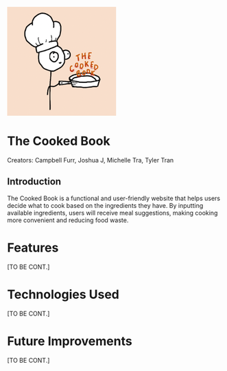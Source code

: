 ![Cooked Master](COOKED.png)


# **The Cooked Book**
Creators: Campbell Furr, Joshua J, Michelle Tra, Tyler Tran
## Introduction
The Cooked Book is a functional and user-friendly website that helps users decide what to cook based on the ingredients they have. By inputting available ingredients, users will receive meal suggestions, making cooking more convenient and reducing food waste.  
# Features
[TO BE CONT.]
# Technologies Used
[TO BE CONT.]
# Future Improvements
[TO BE CONT.]
